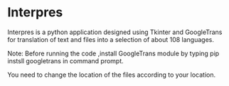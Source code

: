 # Interpres
Interpres is a python application designed using Tkinter and GoogleTrans for translation of text and files into a selection of about 108 languages.

Note: Before running the code ,install GoogleTrans module by typing pip instsll googletrans in command prompt.

You need to change the location of the files according to your location.
